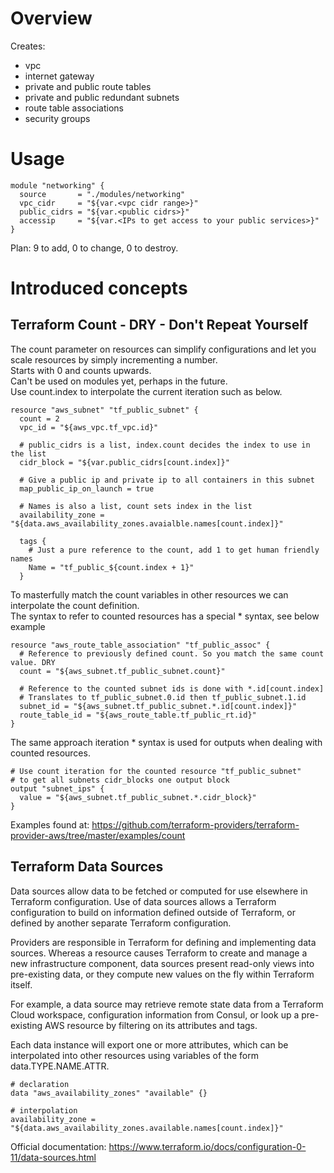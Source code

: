 # Overview
Creates:
* vpc
* internet gateway
* private and public route tables
* private and public redundant subnets
* route table associations
* security groups

# Usage
    module "networking" {
      source       = "./modules/networking"
      vpc_cidr     = "${var.<vpc cidr range>}"
      public_cidrs = "${var.<public cidrs>}"
      accessip     = "${var.<IPs to get access to your public services>}" 
    }

Plan: 9 to add, 0 to change, 0 to destroy.

# Introduced concepts
## Terraform Count - DRY - Don't Repeat Yourself
The count parameter on resources can simplify configurations and let you scale resources by simply incrementing a number.<br>
Starts with 0 and counts upwards. <br>
Can't be used on modules yet, perhaps in the future.<br>
Use count.index to interpolate the current iteration such as below.
    
    resource "aws_subnet" "tf_public_subnet" {
      count = 2
      vpc_id = "${aws_vpc.tf_vpc.id}"
      
      # public_cidrs is a list, index.count decides the index to use in the list
      cidr_block = "${var.public_cidrs[count.index]}"
      
      # Give a public ip and private ip to all containers in this subnet
      map_public_ip_on_launch = true
      
      # Names is also a list, count sets index in the list
      availability_zone = "${data.aws_availability_zones.avaialble.names[count.index]}"
    
      tags {
        # Just a pure reference to the count, add 1 to get human friendly names
        Name = "tf_public_${count.index + 1}"
      }
      
To masterfully match the count variables in other resources we can interpolate the count definition.<br>
The syntax to refer to counted resources has a special * syntax, see below example

    resource "aws_route_table_association" "tf_public_assoc" { 
      # Reference to previously defined count. So you match the same count value. DRY
      count = "${aws_subnet.tf_public_subnet.count}"
      
      # Reference to the counted subnet ids is done with *.id[count.index]
      # Translates to tf_public_subnet.0.id then tf_public_subnet.1.id
      subnet_id = "${aws_subnet.tf_public_subnet.*.id[count.index]}"
      route_table_id = "${aws_route_table.tf_public_rt.id}"
    }
    
The same approach iteration * syntax is used for outputs when dealing with counted resources.

    # Use count iteration for the counted resource "tf_public_subnet"
    # to get all subnets cidr_blocks one output block
    output "subnet_ips" {
      value = "${aws_subnet.tf_public_subnet.*.cidr_block}"
    }

Examples found at: https://github.com/terraform-providers/terraform-provider-aws/tree/master/examples/count

## Terraform Data Sources
Data sources allow data to be fetched or computed for use elsewhere in Terraform configuration. Use of data sources allows a Terraform configuration to build on information defined outside of Terraform, or defined by another separate Terraform configuration.

Providers are responsible in Terraform for defining and implementing data sources. Whereas a resource causes Terraform to create and manage a new infrastructure component, data sources present read-only views into pre-existing data, or they compute new values on the fly within Terraform itself.

For example, a data source may retrieve remote state data from a Terraform Cloud workspace, configuration information from Consul, or look up a pre-existing AWS resource by filtering on its attributes and tags.

Each data instance will export one or more attributes, which can be interpolated into other resources using variables of the form data.TYPE.NAME.ATTR.

    # declaration
    data "aws_availability_zones" "available" {}
    
    # interpolation
    availability_zone = "${data.aws_availability_zones.available.names[count.index]}"


Official documentation: https://www.terraform.io/docs/configuration-0-11/data-sources.html
